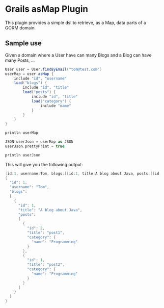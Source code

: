 # Grails asMap Plugin

This plugin provides a simple dsl to retrieve, as a Map, data parts of a GORM domain.

## Sample use

Given a domain where a User have can many Blogs and a Blog can have many Posts, ...

```groovy
User user = User.findByEmail("tom@test.com")
userMap = user.asMap {
    include "id", "username"
    load("blogs") {
        include "id", "title"
        load("posts") {
            include "id", "title"
            load("category") {
                include "name"
            }
        }
    }
}

println userMap

JSON userJson = userMap as JSON
userJson.prettyPrint = true

println userJson
```

This will give you the following output:

```groovy
[id:1, username:Tom, blogs:[[id:1, title:A blog about Java, posts:[[id:2, title:post1, category:[name:Programming]], [id:1, title:post2, category:[name:Programming]]]]]]
{
  "id": 1,
  "username": "Tom",
  "blogs":
  [
    {
      "id": 1,
      "title": "A blog about Java",
      "posts":
      [
        {
          "id": 2,
          "title": "post1",
          "category": {
            "name": "Programming"
          }
        },
        {
          "id": 1,
          "title": "post2",
          "category": {
            "name": "Programming"
          }
        }
      ]
    }
  ]
}
```